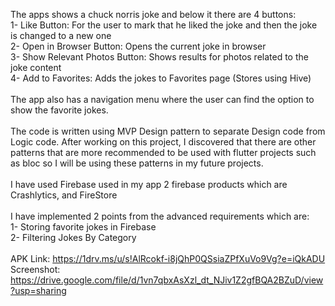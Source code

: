 The apps shows a chuck norris  joke and below it there are 4 buttons:<br>
1- Like Button: For the user to mark that he liked the joke and then the joke is changed to a new one<br>
2- Open in Browser Button: Opens the current joke in browser<br>
3- Show Relevant Photos Button: Shows results for photos related to the joke content<br>
4- Add to Favorites: Adds the jokes to Favorites page (Stores using Hive) <br>
<br>
The app also has a navigation menu where the user can find the option to show the favorite jokes. <br>
<br>
The code is written using MVP Design pattern to separate Design code from Logic code. After working on this project, I discovered that there are other patterns that are more recommended to be used with flutter projects such as bloc so I will be using these patterns in my future projects.<br>
<br>
I have used Firebase used in my app 2 firebase products which are Crashlytics, and FireStore<br>
<br>
I have implemented 2 points from the advanced requirements which are:<br>
1- Storing favorite jokes in Firebase<br>
2- Filtering Jokes By Category<br>
<br>
APK Link:     https://1drv.ms/u/s!AlRcokf-i8jQhP0QSsiaZPfXuVo9Vg?e=iQkADU <br>
Screenshot: https://drive.google.com/file/d/1vn7qbxAsXzl_dt_NJiv1Z2gfBQA2BZuD/view?usp=sharing <br>

